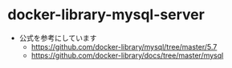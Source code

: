 # docker-library-mysql-server

* 公式を参考にしています
   * https://github.com/docker-library/mysql/tree/master/5.7
   * https://github.com/docker-library/docs/tree/master/mysql

